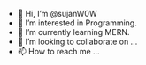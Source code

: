 - 👋 Hi, I’m @sujanW0W
- 👀 I’m interested in Programming.
- 🌱 I’m currently learning MERN.
- 💞️ I’m looking to collaborate on ...
- 📫 How to reach me ...

<!---
sujanW0W/sujanW0W is a ✨ special ✨ repository because its `README.md` (this file) appears on your GitHub profile.
You can click the Preview link to take a look at your changes.
--->
